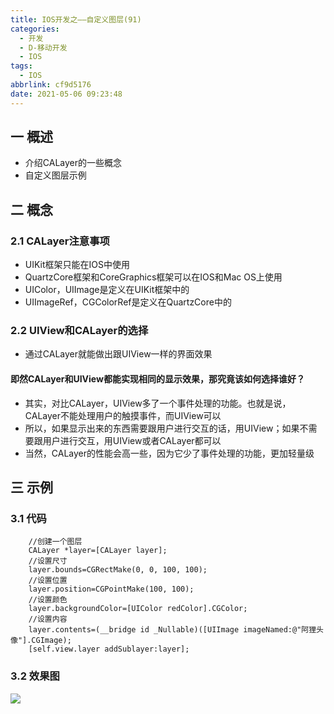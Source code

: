 ```yaml
---
title: IOS开发之——自定义图层(91)
categories:
  - 开发
  - D-移动开发
  - IOS
tags:
  - IOS
abbrlink: cf9d5176
date: 2021-05-06 09:23:48
---
```

## 一 概述

* 介绍CALayer的一些概念
* 自定义图层示例

<!--more-->
## 二 概念
### 2.1 CALayer注意事项

* UIKit框架只能在IOS中使用
* QuartzCore框架和CoreGraphics框架可以在IOS和Mac OS上使用
* UIColor，UIImage是定义在UIKit框架中的
* UIImageRef，CGColorRef是定义在QuartzCore中的

### 2.2 UIView和CALayer的选择

* 通过CALayer就能做出跟UIView一样的界面效果

#### 即然CALayer和UIView都能实现相同的显示效果，那究竟该如何选择谁好？

* 其实，对比CALayer，UIView多了一个事件处理的功能。也就是说，CALayer不能处理用户的触摸事件，而UIView可以
* 所以，如果显示出来的东西需要跟用户进行交互的话，用UIView；如果不需要跟用户进行交互，用UIView或者CALayer都可以
* 当然，CALayer的性能会高一些，因为它少了事件处理的功能，更加轻量级

## 三 示例

### 3.1 代码

```
    //创建一个图层
    CALayer *layer=[CALayer layer];
    //设置尺寸
    layer.bounds=CGRectMake(0, 0, 100, 100);
    //设置位置
    layer.position=CGPointMake(100, 100);
    //设置颜色
    layer.backgroundColor=[UIColor redColor].CGColor;
    //设置内容
    layer.contents=(__bridge id _Nullable)([UIImage imageNamed:@"阿狸头像"].CGImage);
    [self.view.layer addSublayer:layer];
```

### 3.2 效果图

![][1]

[1]:https://cdn.jsdelivr.net/gh/PGzxc/CDN@master/blog-ios/ios-calayer-define.png